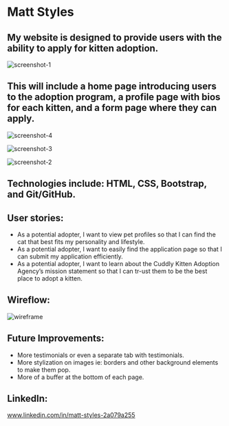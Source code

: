 # Matt Styles

## My website is designed to provide users with the ability to apply for kitten adoption. 

![screenshot-1](https://github.com/user-attachments/assets/511b2643-1673-4856-b547-7fa8581b1874)

## This will include a home page introducing users to the adoption program, a profile page with bios for each kitten, and a form page where they can apply.

![screenshot-4](https://github.com/user-attachments/assets/78cd5a7b-cbb2-4b2d-945f-fa0cc79cb565)

![screenshot-3](https://github.com/user-attachments/assets/3a52f67b-6220-4222-a2a9-c2d54bf410f7)

![screenshot-2](https://github.com/user-attachments/assets/21c0c170-1cd6-4fb4-9699-ad2f4d7ab7fe)

## Technologies include: HTML, CSS, Bootstrap, and Git/GitHub. 

## User stories:
- As a potential adopter, I want to view pet profiles so that I can find the cat that best fits my personality and lifestyle.
- As a potential adopter, I want to easily find the application page so that I can submit my application efficiently.
- As a potential adopter, I want to learn about the Cuddly Kitten Adoption Agency’s mission statement so that I can tr-ust them to be the best place to adopt a kitten.

## Wireflow: 

![wireframe](https://github.com/user-attachments/assets/f6bed1ef-aaea-482d-87c6-8765d9f17d90)

## Future Improvements: 
- More testimonials or even a separate tab with testimonials. 
- More stylization on images ie: borders and other background elements to make them pop.
- More of a buffer at the bottom of each page.

## LinkedIn:
www.linkedin.com/in/matt-styles-2a079a255
